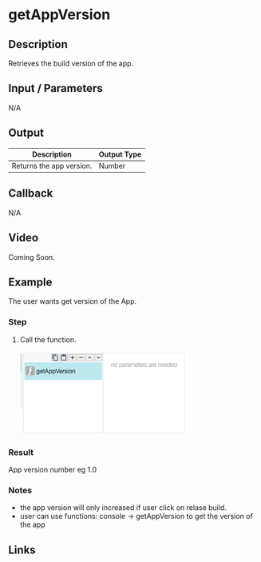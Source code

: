 # getAppVersion

## Description

Retrieves the build version of the app.

## Input / Parameters

N/A

## Output

| Description | Output Type |
| ------ | ------ |
| Returns the app version. | Number |

## Callback

N/A

## Video

Coming Soon.

<!-- Format: [![Video]({image-path}?raw=true)]({url-link}) -->

## Example

The user wants get version of the App.

### Step

1. Call the function.

    ![](../../../../document/function/App/getAppVersion/getAppVersion-step-1.png?raw=true)

### Result

App version number eg 1.0

### Notes
- the app version will only increased if user click on relase build. 
- user can use functions: console -> getAppVersion to get the version of the app

## Links